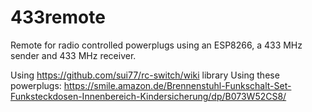 # 433remote
Remote for radio controlled powerplugs using an ESP8266, a 433 MHz sender and 433 MHz receiver.

Using https://github.com/sui77/rc-switch/wiki library
Using these powerplugs: https://smile.amazon.de/Brennenstuhl-Funkschalt-Set-Funksteckdosen-Innenbereich-Kindersicherung/dp/B073W52CS8/
